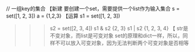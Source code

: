 //
一组key的集合
【新建
要创建一个set，需要提供一个list作为输入集合
s = set([1, 2, 3])
a = {1,2,3}
【运算
 s1 = set([1, 2, 3])
>>> s2 = set([2, 3, 4])
>>> s1 & s2
{2, 3}
>>> s1 | s2
{1, 2, 3, 4}
【
str是不变对象，而list是可变对象
set的原理和dict一样，所以，同样不可以放入可变对象，因为无法判断两个可变对象是否相等
